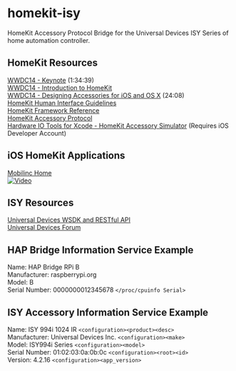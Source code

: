 homekit-isy
===========

HomeKit Accessory Protocol Bridge for the Universal Devices ISY Series of home automation controller.

HomeKit Resources
-----------------

[WWDC14 - Keynote](https://developer.apple.com/videos/wwdc/14/#101) (1:34:39)  
[WWDC14 - Introduction to HomeKit](https://developer.apple.com/videos/wwdc/2014/?include=213#213)  
[WWDC14 - Designing Accessories for iOS and OS X](https://developer.apple.com/videos/wwdc/2014/?include=701#701) (24:08)  
[HomeKit Human Interface Guidelines](https://developer.apple.com/homekit/ui-guidelines/)  
[HomeKit Framework Reference](https://developer.apple.com/library/ios/documentation/HomeKit/Reference/HomeKit_Framework/)   
[HomeKit Accessory Protocol](https://gist.github.com/pieceofsummer/13272bf76ac1d6b58a30)  
[Hardware IO Tools for Xcode - HomeKit Accessory Simulator](https://developer.apple.com/downloads/index.action) (Requires iOS Developer Account)  

iOS HomeKit Applications
------------------------
[Mobilinc Home](http://mobilinc.com)  
[![Video](http://img.youtube.com/vi/zKq7egvgbmU/hqdefault.jpg)](http://www.youtube.com/watch?v=zKq7egvgbmU)

ISY Resources
-------------
[Universal Devices WSDK and RESTful API](http://www.universal-devices.com/developers/wsdk/)  
[Universal Devices Forum](http://forum.universal-devices.com)  

HAP Bridge Information Service Example  
--------------------------------------
Name: HAP Bridge RPi B  
Manufacturer: raspberrypi.org  
Model: B  
Serial Number: 0000000012345678 `</proc/cpuinfo Serial>`  

ISY Accessory Information Service Example  
-----------------------------------------
Name: ISY 994i 1024 IR `<configuration><product><desc>`   
Manufacturer: Universal Devices Inc. `<configuration><make>`   
Model: ISY994i Series `<configuration><model>`     
Serial Number: 01:02:03:0a:0b:0c `<configuration><root><id>`   
Version: 4.2.16 `<configuration><app_version>`   

















